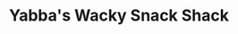 ---
title: "Yabba's Wacky Snack Shack"
url: /foley/yabbas-wacky-snack-shack/
shop: confectionery
---